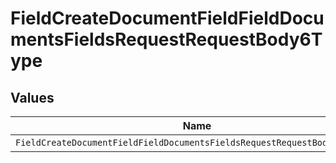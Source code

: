 # FieldCreateDocumentFieldFieldDocumentsFieldsRequestRequestBody6Type


## Values

| Name                                                                      | Value                                                                     |
| ------------------------------------------------------------------------- | ------------------------------------------------------------------------- |
| `FieldCreateDocumentFieldFieldDocumentsFieldsRequestRequestBody6TypeDate` | DATE                                                                      |